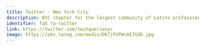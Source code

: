 ```yaml
---
title: Twitter - New York City
description: NYC chapter for the largest community of Latinx professionals in the tech industry.
identifier: fab fa-twitter
link: https://twitter.com/techquerianyc
image: https://pbs.twimg.com/media/DK7jFVPWsAE7Gdb.jpg
---
```

